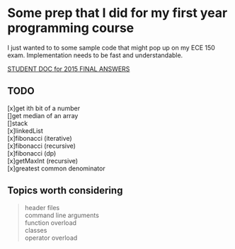 # Some prep that I did for my first year programming course
I just wanted to to some sample code that might pop up on my ECE 150 exam. Implementation needs to be fast and understandable.

[STUDENT DOC for 2015 FINAL ANSWERS]( https://docs.google.com/document/d/1aO5TNSo1VRCryE5EKOpajRTai2ukjYz1V5Nd0r9BWtY/edit?usp=sharing)

## TODO
[x]get ith bit of a number   
[]get median of an array   
[]stack   
[x]linkedList   
[x]fibonacci (iterative)   
[x]fibonacci (recursive)   
[x]fibonacci (dp)   
[x]getMaxInt (recursive)   
[x]greatest common denominator   

## Topics worth considering
>header files   
>command line arguments   
>function overload   
>classes   
>operator overload   
